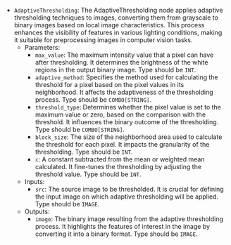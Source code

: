 - `AdaptiveThresholding`: The AdaptiveThresholding node applies adaptive thresholding techniques to images, converting them from grayscale to binary images based on local image characteristics. This process enhances the visibility of features in various lighting conditions, making it suitable for preprocessing images in computer vision tasks.
    - Parameters:
        - `max_value`: The maximum intensity value that a pixel can have after thresholding. It determines the brightness of the white regions in the output binary image. Type should be `INT`.
        - `adaptive_method`: Specifies the method used for calculating the threshold for a pixel based on the pixel values in its neighborhood. It affects the adaptiveness of the thresholding process. Type should be `COMBO[STRING]`.
        - `threshold_type`: Determines whether the pixel value is set to the maximum value or zero, based on the comparison with the threshold. It influences the binary outcome of the thresholding. Type should be `COMBO[STRING]`.
        - `block_size`: The size of the neighborhood area used to calculate the threshold for each pixel. It impacts the granularity of the thresholding. Type should be `INT`.
        - `c`: A constant subtracted from the mean or weighted mean calculated. It fine-tunes the thresholding by adjusting the threshold value. Type should be `INT`.
    - Inputs:
        - `src`: The source image to be thresholded. It is crucial for defining the input image on which adaptive thresholding will be applied. Type should be `IMAGE`.
    - Outputs:
        - `image`: The binary image resulting from the adaptive thresholding process. It highlights the features of interest in the image by converting it into a binary format. Type should be `IMAGE`.

